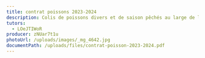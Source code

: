 ```yaml
---
title: contrat poissons 2023-2024
description: Colis de poissons divers et de saison pêchés au large de l'Ile d'Yeu
tutors:
  - LOeJTIWoR
producer: zNUar7t1u
photoUrl: /uploads/images/_mg_4642.jpg
documentPath: /uploads/files/contrat-poisson-2023-2024.pdf
---
```

